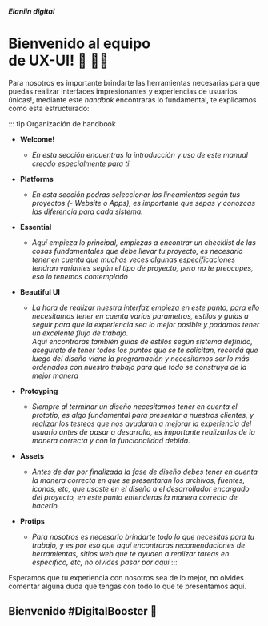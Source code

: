 ##### Elaniin digital
# Bienvenido al equipo <br> de UX-UI! 🎉 🙌🏻

 Para nosotros es importante brindarte las herramientas necesarias para que puedas realizar interfaces impresionantes y experiencias de usuarios únicas!, mediante este *handbok* encontraras lo fundamental, te explicamos como esta estructurado:

::: tip Organización de handbook

* <b>Welcome!</b>
    * *En esta sección encuentras la introducción y uso de este manual creado especialmente para ti.*

* <b>Platforms</b>
    * *En esta sección podras seleccionar los lineamientos según tus proyectos (- Website o Apps), es importante que sepas y conozcas las diferencia para cada sistema.*

* <b>Essential</b>
    * *Aquí empieza lo principal, empiezas a encontrar un checklist de las cosas fundamentales que debe llevar tu proyecto, es necesario tener en cuenta que muchas veces algunas específicaciones tendran variantes según el tipo de proyecto, pero no te preocupes, eso lo tenemos contemplado*

* <b>Beautiful UI</b>
    * *La hora de realizar nuestra interfaz empieza en este punto, para ello necesitamos tener en cuenta varios parametros, estilos y guías a seguir para que la experiencia sea lo mejor posible y podamos tener un excelente flujo de trabajo.*
    <br>*Aquí encontraras también guías de estilos según sistema definido, asegurate de tener todos los puntos que se te solicitan, recordá que luego del diseño viene la programación y necesitamos ser lo más ordenados con nuestro trabajo para que todo se construya de la mejor manera*

* <b>Protoyping</b>
    * *Siempre al terminar un diseño necesitamos tener en cuenta el prototip, es algo fundamental para presentar a nuestros clientes, y realizar los testeos que nos ayudaran a mejorar la experiencia del usuario antes de pasar a desarrollo, es importante realizarlos de la manera correcta y con la funcionalidad debida.*

* <b>Assets</b>
    * *Antes de dar por finalizada la fase de diseño debes tener en cuenta la manera correcta en que se presentaran los archivos, fuentes, iconos, etc, que usaste en el diseño a el desarrollador encargado del proyecto, en este punto entenderas la manera correcta de hacerlo.*

* <b>Protips</b>
    * *Para nosotros es necesario brindarte todo lo que necesitas para tu trabajo, y es por eso que aquí encontraras recomendaciones de herramientas, sitios web que te ayuden a realizar tareas en específico, etc, no olvides pasar por aquí*
:::

Esperamos que tu experiencia con nosotros sea de lo mejor, no olvides comentar alguna duda que tengas con todo lo que te presentamos aquí.

<h2 class="text-center border-none">Bienvenido #DigitalBooster 🚀</h2>